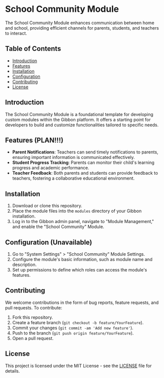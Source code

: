 # School Community Module

The School Community Module enhances communication between home and school, providing efficient channels for parents, students, and teachers to interact.

## Table of Contents

- [Introduction](#introduction)
- [Features](#features)
- [Installation](#installation)
- [Configuration](#configuration)
- [Contributing](#contributing)
- [License](#license)

## Introduction

The School Community Module is a foundational template for developing custom modules within the Gibbon platform. It offers a starting point for developers to build and customize functionalities tailored to specific needs.

## Features (PLAN!!!)

- **Parent Notifications**: Teachers can send timely notifications to parents, ensuring important information is communicated effectively.
- **Student Progress Tracking**: Parents can monitor their child's learning progress and academic performance.
- **Teacher Feedback**: Both parents and students can provide feedback to teachers, fostering a collaborative educational environment.

## Installation

1. Download or clone this repository.
2. Place the module files into the `modules` directory of your Gibbon installation.
3. Log in to the Gibbon admin panel, navigate to "Module Management," and enable the "School Community" Module.

## Configuration (Unavailable)

1. Go to "System Settings" > "School Community" Module Settings.
2. Configure the module's basic information, such as module name and description.
3. Set up permissions to define which roles can access the module's features.

## Contributing

We welcome contributions in the form of bug reports, feature requests, and pull requests. To contribute:

1. Fork this repository.
2. Create a feature branch (`git checkout -b feature/YourFeature`).
3. Commit your changes (`git commit -am 'Add new feature'`).
4. Push to the branch (`git push origin feature/YourFeature`).
5. Open a pull request.

## License

This project is licensed under the MIT License - see the [LICENSE](LICENSE) file for details.
